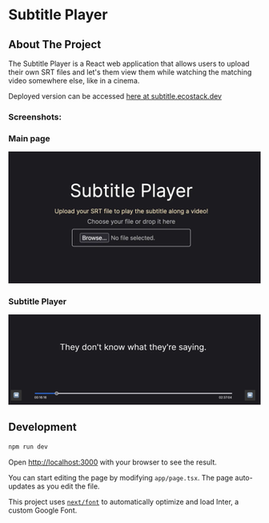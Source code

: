 # Subtitle Player

## About The Project

The Subtitle Player is a React web application that allows users to upload their own SRT files and let's them view them while watching the matching video somewhere else, like in a cinema.

Deployed version can be accessed [here at subtitle.ecostack.dev](https://subtitle.ecostack.dev)

### Screenshots:

### Main page
![](./pic1.webp)
### Subtitle Player
![](./pic2.webp)

## Development

```bash
npm run dev
```

Open [http://localhost:3000](http://localhost:3000) with your browser to see the result.

You can start editing the page by modifying `app/page.tsx`. The page auto-updates as you edit the file.

This project uses [`next/font`](https://nextjs.org/docs/basic-features/font-optimization) to automatically optimize and load Inter, a custom Google Font.
